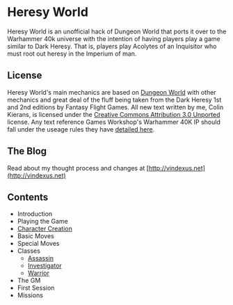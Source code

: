 # Heresy World
Heresy World is an unofficial hack of Dungeon World that ports it over to the Warhammer 40k universe with the intention of having players play a game similar to Dark Heresy. That is, players play Acolytes of an Inquisitor who must root out heresy in the Imperium of man.

## License
Heresy World's main mechanics are based on [Dungeon World](http://dungeon-world.com) with other mechanics and great deal of the fluff being taken from the Dark Heresy 1st and 2nd editions by Fantasy Flight Games. All new text written by me, Colin Kierans, is licensed under the [Creative Commons Attribution 3.0 Unported](https://creativecommons.org/licenses/by/3.0/) license. Any text reference Games Workshop's Warhammer 40K IP should fall under the useage rules they have [detailed here](https://www.games-workshop.com/en-NO/Intellectual-Property-Policy?_requestid=2290940).

## The Blog
Read about my thought process and changes at [http://vindexus.net](http://vindexus.net)

## Contents
  - Introduction
  - Playing the Game
  - [Character Creation](https://github.com/Vindexus/heresyworld/blob/master/classes/charactercreation.md)
  - Basic Moves
  - Special Moves
  - Classes
    - [Assassin](https://github.com/Vindexus/heresyworld/blob/master/classes/assassin.md)
    - [Investigator](https://github.com/Vindexus/heresyworld/blob/master/classes/investigator.md)
    - [Warrior](https://github.com/Vindexus/heresyworld/blob/master/classes/warrior.md)
  - The GM
  - First Session
  - Missions
